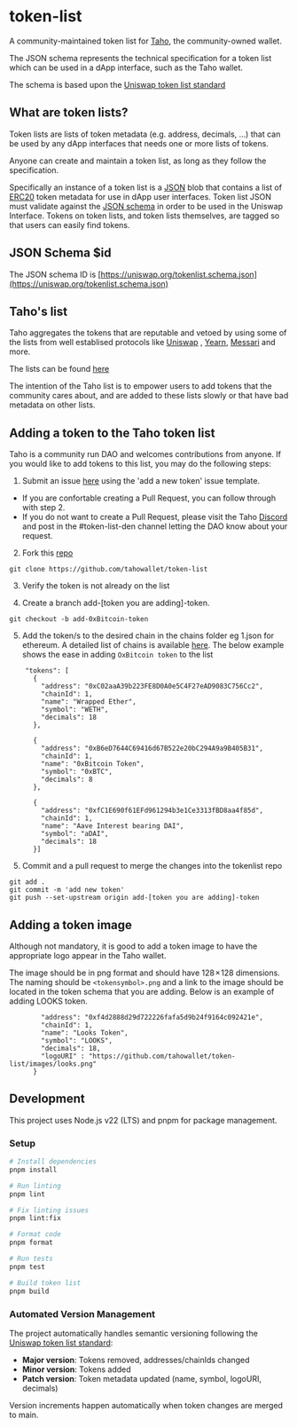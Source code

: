 # token-list

A community-maintained token list for [Taho](https://taho.xyz),
the community-owned wallet.

The JSON schema represents the technical specification for a token list
which can be used in a dApp interface, such as the Taho wallet.

The schema is based upon the [Uniswap token list standard](https://github.com/Uniswap/token-lists)

## What are token lists?

Token lists are lists of token metadata (e.g. address, decimals, ...) that can be used by any dApp interfaces that needs one or more lists of tokens.

Anyone can create and maintain a token list, as long as they follow the specification.

Specifically an instance of a token list is a [JSON](https://www.json.org/json-en.html) blob that contains a list of
[ERC20](https://github.com/ethereum/eips/issues/20) token metadata for use in dApp user interfaces.
Token list JSON must validate against the [JSON schema](https://json-schema.org/) in order to be used in the Uniswap Interface.
Tokens on token lists, and token lists themselves, are tagged so that users can easily find tokens.

## JSON Schema $id

The JSON schema ID is [https://uniswap.org/tokenlist.schema.json](https://uniswap.org/tokenlist.schema.json)

## Taho's list

Taho aggregates the tokens that are reputable and vetoed by using some of the lists from well establised protocols like [Uniswap](https://uniswap.org/) , [Yearn](https://yearn.finance/), [Messari](https://messari.io/) and more.

The lists can be found [here](https://github.com/tahowallet/extension/blob/main/background/services/preferences/defaults.ts)

The intention of the Taho list is to empower users to add tokens that the community cares about, and are added to these lists slowly or that have bad metadata on other lists.

## Adding a token to the Taho token list

Taho is a community run DAO and welcomes contributions from anyone. If you would like to add tokens to this list, you may do the following steps:

1. Submit an issue [here](https://github.com/tahowallet/token-list/issues) using the 'add a new token' issue template.

- If you are confortable creating a Pull Request, you can follow through with step 2.
- If you do not want to create a Pull Request, please visit the Taho [Discord](https://discord.gg/ATXWnvCA) and post in the #token-list-den channel letting the DAO know about your request.

2. Fork this [repo](https://github.com/tahowallet/token-list)

`git clone https://github.com/tahowallet/token-list`

3. Verify the token is not already on the list

4. Create a branch add-[token you are adding]-token.

`git checkout -b add-0xBitcoin-token`

5. Add the token/s to the desired chain in the chains folder eg 1.json for ethereum. A detailed list of chains is available [here](https://chainlist.org/). The below example shows the ease in adding `OxBitcoin token` to the list

```
    "tokens": [
      {
        "address": "0xC02aaA39b223FE8D0A0e5C4F27eAD9083C756Cc2",
        "chainId": 1,
        "name": "Wrapped Ether",
        "symbol": "WETH",
        "decimals": 18
      },
```

```
      {
        "address": "0xB6eD7644C69416d67B522e20bC294A9a9B405B31",
        "chainId": 1,
        "name": "0xBitcoin Token",
        "symbol": "0xBTC",
        "decimals": 8
      },
```

```
      {
        "address": "0xfC1E690f61EFd961294b3e1Ce3313fBD8aa4f85d",
        "chainId": 1,
        "name": "Aave Interest bearing DAI",
        "symbol": "aDAI",
        "decimals": 18
      }]
```

5. Commit and a pull request to merge the changes into the tokenlist repo

```
git add .
git commit -m 'add new token'
git push --set-upstream origin add-[token you are adding]-token
```

## Adding a token image

Although not mandatory, it is good to add a token image to have the appropriate logo appear in the Taho wallet.

The image should be in png format and should have 128 × 128 dimensions. The naming should be `<tokensymbol>.png` and a link to the image should be located in
the token schema that you are adding. Below is an example of adding LOOKS token.

```{
        "address": "0xf4d2888d29d722226fafa5d9b24f9164c092421e",
        "chainId": 1,
        "name": "Looks Token",
        "symbol": "LOOKS",
        "decimals": 18,
        "logoURI" : "https://github.com/tahowallet/token-list/images/looks.png"
      }
```

## Development

This project uses Node.js v22 (LTS) and pnpm for package management.

### Setup
```bash
# Install dependencies
pnpm install

# Run linting
pnpm lint

# Fix linting issues
pnpm lint:fix

# Format code
pnpm format

# Run tests
pnpm test

# Build token list
pnpm build
```

### Automated Version Management
The project automatically handles semantic versioning following the [Uniswap token list standard](https://github.com/Uniswap/token-lists):
- **Major version**: Tokens removed, addresses/chainIds changed
- **Minor version**: Tokens added
- **Patch version**: Token metadata updated (name, symbol, logoURI, decimals)

Version increments happen automatically when token changes are merged to main.
